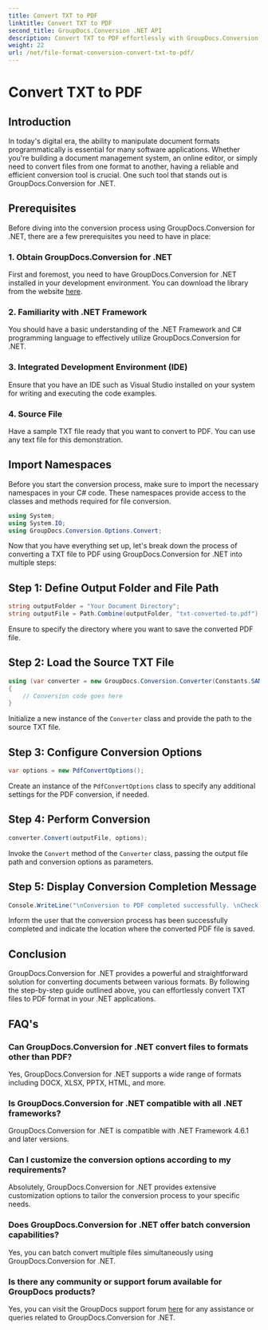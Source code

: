 ```yaml
---
title: Convert TXT to PDF
linktitle: Convert TXT to PDF
second_title: GroupDocs.Conversion .NET API
description: Convert TXT to PDF effortlessly with GroupDocs.Conversion for .NET. Follow our step-by-step guide for seamless document format conversion.
weight: 22
url: /net/file-format-conversion-convert-txt-to-pdf/
---
```


# Convert TXT to PDF

## Introduction
In today's digital era, the ability to manipulate document formats programmatically is essential for many software applications. Whether you're building a document management system, an online editor, or simply need to convert files from one format to another, having a reliable and efficient conversion tool is crucial. One such tool that stands out is GroupDocs.Conversion for .NET.
## Prerequisites
Before diving into the conversion process using GroupDocs.Conversion for .NET, there are a few prerequisites you need to have in place:
### 1. Obtain GroupDocs.Conversion for .NET
First and foremost, you need to have GroupDocs.Conversion for .NET installed in your development environment. You can download the library from the website [here](https://releases.groupdocs.com/conversion/net/).
### 2. Familiarity with .NET Framework
You should have a basic understanding of the .NET Framework and C# programming language to effectively utilize GroupDocs.Conversion for .NET.
### 3. Integrated Development Environment (IDE)
Ensure that you have an IDE such as Visual Studio installed on your system for writing and executing the code examples.
### 4. Source File
Have a sample TXT file ready that you want to convert to PDF. You can use any text file for this demonstration.

## Import Namespaces
Before you start the conversion process, make sure to import the necessary namespaces in your C# code. These namespaces provide access to the classes and methods required for file conversion.

```csharp
using System;
using System.IO;
using GroupDocs.Conversion.Options.Convert;
```
Now that you have everything set up, let's break down the process of converting a TXT file to PDF using GroupDocs.Conversion for .NET into multiple steps:
## Step 1: Define Output Folder and File Path
```csharp
string outputFolder = "Your Document Directory";
string outputFile = Path.Combine(outputFolder, "txt-converted-to.pdf");
```
Ensure to specify the directory where you want to save the converted PDF file.
## Step 2: Load the Source TXT File
```csharp
using (var converter = new GroupDocs.Conversion.Converter(Constants.SAMPLE_TXT))
{
    // Conversion code goes here
}
```
Initialize a new instance of the `Converter` class and provide the path to the source TXT file.
## Step 3: Configure Conversion Options
```csharp
var options = new PdfConvertOptions();
```
Create an instance of the `PdfConvertOptions` class to specify any additional settings for the PDF conversion, if needed.
## Step 4: Perform Conversion
```csharp
converter.Convert(outputFile, options);
```
Invoke the `Convert` method of the `Converter` class, passing the output file path and conversion options as parameters.
## Step 5: Display Conversion Completion Message
```csharp
Console.WriteLine("\nConversion to PDF completed successfully. \nCheck output in {0}", outputFolder);
```
Inform the user that the conversion process has been successfully completed and indicate the location where the converted PDF file is saved.

## Conclusion
GroupDocs.Conversion for .NET provides a powerful and straightforward solution for converting documents between various formats. By following the step-by-step guide outlined above, you can effortlessly convert TXT files to PDF format in your .NET applications.
## FAQ's
### Can GroupDocs.Conversion for .NET convert files to formats other than PDF?
Yes, GroupDocs.Conversion for .NET supports a wide range of formats including DOCX, XLSX, PPTX, HTML, and more.
### Is GroupDocs.Conversion for .NET compatible with all .NET frameworks?
GroupDocs.Conversion for .NET is compatible with .NET Framework 4.6.1 and later versions.
### Can I customize the conversion options according to my requirements?
Absolutely, GroupDocs.Conversion for .NET provides extensive customization options to tailor the conversion process to your specific needs.
### Does GroupDocs.Conversion for .NET offer batch conversion capabilities?
Yes, you can batch convert multiple files simultaneously using GroupDocs.Conversion for .NET.
### Is there any community or support forum available for GroupDocs products?
Yes, you can visit the GroupDocs support forum [here](https://forum.groupdocs.com/c/conversion/11) for any assistance or queries related to GroupDocs.Conversion for .NET.
